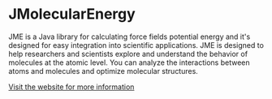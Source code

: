 # JMolecularEnergy
JME is a Java library for calculating force fields potential energy and it's designed for easy integration into scientific applications. 
JME is designed to help researchers and scientists explore and understand the behavior of molecules at the atomic level.
 You can analyze the interactions between atoms and molecules and optimize molecular structures.

[Visit the website for more information](https://ramimanaf.github.io/JMolecularEnergy/)
